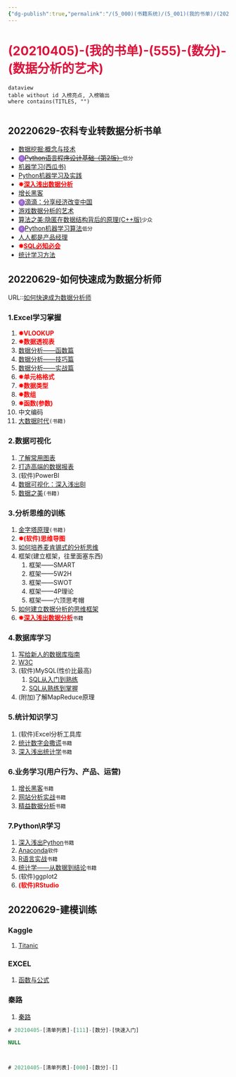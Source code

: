 ```yaml
---
{"dg-publish":true,"permalink":"/(5_000)(书籍系统)/(5_001)(我的书单)/(20210405)-(我的书单)-(555)-(数分)-(数据分析的艺术)/"}
---
```



# <font color=#DC143C>(20210405)-(我的书单)-(555)-(数分)-(数据分析的艺术)</font>

```
dataview
table without id 入榜亮点, 入榜输出
where contains(TITLES, "")
```

```toc
```

## 20220629-农科专业转数据分析书单
+ [数据挖掘:概念与技术](https://book.douban.com/subject/11542972/)
+ <strong><font color=#9966CC>🅚</font></strong>[~~Python语言程序设计基础（第2版）~~](https://book.douban.com/subject/27021033/)`低分`
+ [机器学习(西瓜书)](https://book.douban.com/subject/26708119/)
+ [Python机器学习及实践](https://book.douban.com/subject/26886337/)
+ <strong><font color=#FF0000>✸</font></strong>[<strong><font color=#FF0000>深入浅出数据分析</font></strong>](https://book.douban.com/subject/5257905/)
+ [增长黑客](https://book.douban.com/subject/27593848/)
+ <strong><font color=#9966CC>🅚</font></strong>[滴滴：分享经济改变中国](https://book.douban.com/subject/26800138/)
+ [游戏数据分析的艺术](https://book.douban.com/subject/26464679/)
+ [算法之美:隐匿在数据结构背后的原理(C++版)](https://book.douban.com/subject/26713270/)`少众`
+ <strong><font color=#9966CC>🅚</font></strong>[Python机器学习算法](https://book.douban.com/subject/27076219/)`低分`
+ [人人都是产品经理](https://book.douban.com/subject/4723970/)
+ <strong><font color=#FF0000>✸</font></strong>[<strong><font color=#FF0000>SQL必知必会</font></strong>](https://book.douban.com/subject/24250054/)
+ [统计学习方法](https://book.douban.com/subject/10590856/)

## 20220629-如何快速成为数据分析师
URL::[如何快速成为数据分析师](https://www.zhihu.com/question/29265587/answer/125091104)

### 1.Excel学习掌握
1. <strong><font color=#FF0000>✸VLOOKUP</font></strong>
2. <strong><font color=#FF0000>✸数据透视表</font></strong>
3. [数据分析——函数篇](https://zhuanlan.zhihu.com/p/23345231)
4. [数据分析——技巧篇](https://zhuanlan.zhihu.com/p/23618955)
5. [数据分析——实战篇](https://zhuanlan.zhihu.com/p/24084300)
6. <strong><font color=#FF0000>✸单元格格式</font></strong>
7. <strong><font color=#FF0000>✸数据类型</font></strong>
8. <strong><font color=#FF0000>✸数组</font></strong>
9. <strong><font color=#FF0000>✸函数(参数)</font></strong>
10. 中文编码
11. [大数据时代](https://book.douban.com/subject/20429677/)`(书籍)`

### 2.数据可视化
1. [了解常用图表](https://zhuanlan.zhihu.com/p/24168144)
2. [打造高端的数据报表](https://zhuanlan.zhihu.com/p/24409555)
3. (软件)PowerBI
4. [数据可视化：深入浅出BI](https://zhuanlan.zhihu.com/p/24573880)
5. [数据之美](https://book.douban.com/subject/25833225/)`(书籍)`

### 3.分析思维的训练
1. [金字塔原理](https://book.douban.com/subject/25775696/)`(书籍)`
2. <strong><font color=#FF0000>✸(软件)思维导图</font></strong>
3. [如何培养麦肯锡式的分析思维](https://zhuanlan.zhihu.com/p/24773022)
4. 框架(建立框架，往里面塞东西)
    1. 框架——SMART
    2. 框架——5W2H
    3. 框架——SWOT
    4. 框架——4P理论
    5. 框架——六顶思考帽
5. [如何建立数据分析的思维框架](https://zhuanlan.zhihu.com/p/24887013)
6. <strong><font color=#FF0000>✸</font></strong>[<strong><font color=#FF0000>深入浅出数据分析</font></strong>](https://book.douban.com/subject/5257905/)`书籍`

### 4.数据库学习
1. [写给新人的数据库指南](https://zhuanlan.zhihu.com/p/25120684)
2. [W3C](https://zhuanlan.zhihu.com/p/25120684)
3. (软件)MySQL(性价比最高)
    1. [SQL从入门到熟练](https://zhuanlan.zhihu.com/p/25203710)
    2. [SQL从熟练到掌握](https://zhuanlan.zhihu.com/p/25435517)
4. (附加)了解MapReduce原理

### 5.统计知识学习
1. (软件)Excel分析工具库
2. [统计数字会撒谎](https://book.douban.com/subject/3595095/)`书籍`
3. [深入浅出统计学](https://book.douban.com/subject/7056708/)`书籍`

### 6.业务学习(用户行为、产品、运营)
1. [增长黑客](https://book.douban.com/subject/26541801/)`书籍`
2. [网站分析实战](https://book.douban.com/subject/20497858/)`书籍`
3. [精益数据分析](https://book.douban.com/subject/26278639/)`书籍`

### 7.Python\R学习
1. [深入浅出Python](https://book.douban.com/subject/6892016/)`书籍`
2. [Anaconda](https://www.anaconda.com/)`软件`
3. [R语言实战](https://book.douban.com/subject/20382244/)`书籍`
4. [统计学——从数据到结论](https://book.douban.com/subject/24316364/)`书籍`
5. (软件)ggplot2
6. <strong><font color=#FF0000>(软件)RStudio</font></strong>

## 20220629-建模训练
### Kaggle
1. [Titanic](https://www.kaggle.com/c/titanic#description)

### EXCEL
1. [函数与公式](http://blog.sina.com.cn/s/articlelist_2122514651_0_1.html)

### 秦路
1. [秦路](https://www.zhihu.com/people/qin-lu-17/answers)

```SQL
# 20210405-[清单列表]-[111]-[数分]-[快速入门]

NULL



```



```SQL

# 20210405-[清单列表]-[000]-[数分]-[]

```